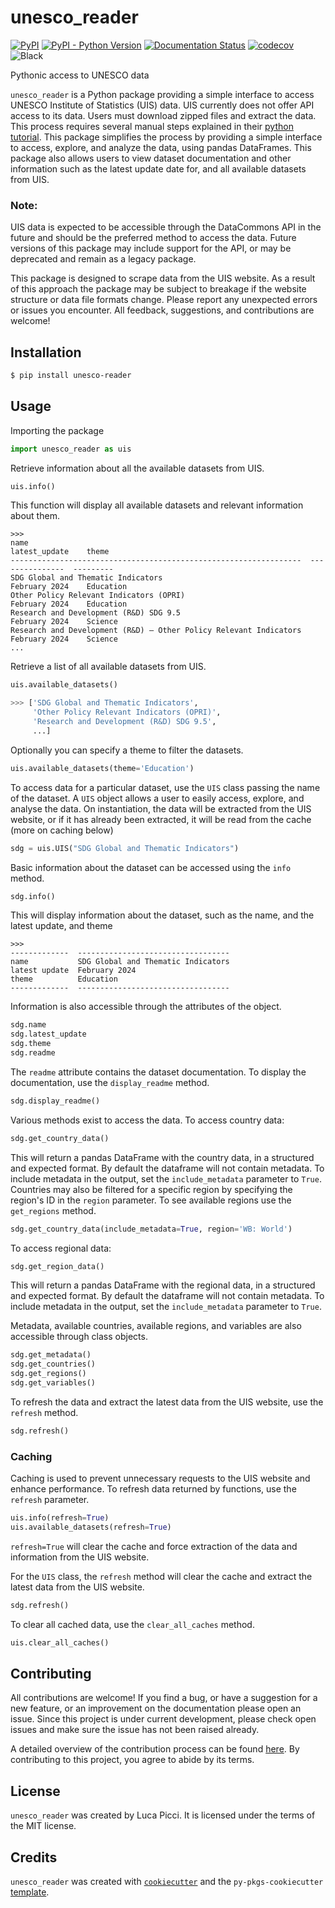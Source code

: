 # unesco_reader

[![PyPI](https://img.shields.io/pypi/v/unesco_reader.svg)](https://pypi.org/project/unesco_reader/)
[![PyPI - Python Version](https://img.shields.io/pypi/pyversions/unesco_reader.svg)](https://pypi.org/project/unesco_reader/)
[![Documentation Status](https://readthedocs.org/projects/unesco-reader/badge/?version=latest)](https://unesco-reader.readthedocs.io/en/latest/?badge=latest)
[![codecov](https://codecov.io/gh/lpicci96/unesco_reader/branch/main/graph/badge.svg)](https://codecov.io/gh/lpicci96/unesco_reader)
![Black](https://img.shields.io/badge/code%20style-black-000000.svg)


Pythonic access to UNESCO data

`unesco_reader` is a Python package providing a simple interface to access UNESCO Institute of Statistics (UIS)
data. UIS currently does not offer API access to its data. Users must download zipped files and extract the data.
This process requires several manual steps explained in their [python tutorial](https://apiportal.uis.unesco.org/bdds-tutorial). This package simplifies the process by providing a simple
interface to access, explore, and analyze the data, using pandas DataFrames. This package also
allows users to view dataset documentation and other information such as the latest update date for, and all
available datasets from UIS.

### Note</b>: 
UIS data is expected to be accessible through the DataCommons API in the future and should
be the preferred method to access the data. Future versions of this package may include support for the API,
or may be deprecated and remain as a legacy package.

This package is designed to scrape data from the UIS website. As a result of this approach
the package may be subject to breakage if the website structure or data file formats change. 
Please report any unexpected errors or issues you encounter. All feedback, suggestions, and contributions are welcome!

## Installation

```bash
$ pip install unesco-reader
```

## Usage

Importing the package
```python
import unesco_reader as uis
```

Retrieve information about all the available datasets from UIS.
```python
uis.info()
```
This function will display all available datasets and relevant information about them.
```
>>>
name                                                               latest_update    theme
-----------------------------------------------------------------  ---------------  ---------
SDG Global and Thematic Indicators                                 February 2024    Education
Other Policy Relevant Indicators (OPRI)                            February 2024    Education
Research and Development (R&D) SDG 9.5                             February 2024    Science
Research and Development (R&D) – Other Policy Relevant Indicators  February 2024    Science
...
```

Retrieve a list of all available datasets from UIS.
```python
uis.available_datasets()

>>> ['SDG Global and Thematic Indicators',
     'Other Policy Relevant Indicators (OPRI)',
     'Research and Development (R&D) SDG 9.5',
     ...]
```

Optionally you can specify a theme to filter the datasets.
```python
uis.available_datasets(theme='Education')
```


To access data for a particular dataset, use the `UIS` class passing the name of the dataset. 
A `UIS` object allows a user to easily access, explore, and analyse the data.
On instantiation, the data will be extracted from the UIS website, or if it has already been 
extracted, it will be read from the cache (more on caching below)

```python
sdg = uis.UIS("SDG Global and Thematic Indicators")
```

Basic information about the dataset can be accessed using the `info` method.
```python
sdg.info()
```
This will display information about the dataset, such as the name, and the latest update, and theme

```
>>>
-------------  ----------------------------------
name           SDG Global and Thematic Indicators
latest update  February 2024
theme          Education
-------------  ----------------------------------
```

Information is also accessible through the attributes of the object.
```python
sdg.name
sdg.latest_update
sdg.theme
sdg.readme
```

The `readme` attribute contains the dataset documentation. To display the documentation, use the `display_readme` method.
```python
sdg.display_readme()
```

Various methods exist to access the data.
To access country data:
```python
sdg.get_country_data()
```
This will return a pandas DataFrame with the country data, in a structured and expected format.
By default the dataframe will not contain metadata. To include metadata in the output, set the `include_metadata` parameter to `True`.
Countries may also be filtered for a specific region by specifying the region's ID in the `region` parameter.
To see available regions use the `get_regions` method.

```python
sdg.get_country_data(include_metadata=True, region='WB: World')
```

To access regional data:
```python
sdg.get_region_data()
```
This will return a pandas DataFrame with the regional data, in a structured and expected format.
By default the dataframe will not contain metadata. To include metadata in the output, set the `include_metadata` parameter to `True`.

Metadata, available countries, available regions, and variables are also accessible through class objects.
```python
sdg.get_metadata()
sdg.get_countries()
sdg.get_regions()
sdg.get_variables()
```

To refresh the data and extract the latest data from the UIS website, use the `refresh` method.
```python
sdg.refresh()
```

### Caching

Caching is used to prevent unnecessary requests to the UIS website and enhance performance.
To refresh data returned by functions, use the `refresh` parameter.
```python
uis.info(refresh=True)
uis.available_datasets(refresh=True)
```
`refresh=True` will clear the cache and force extraction of the data and information from the UIS website.

For the `UIS` class, the `refresh` method will clear the cache and extract the latest data from the UIS website.
```python
sdg.refresh()
```

To clear all cached data, use the `clear_all_caches` method.
```python
uis.clear_all_caches()
```


## Contributing

All contributions are welcome! If you find a bug, 
or have a suggestion for a new feature, or an 
improvement on the documentation please open an issue.
Since this project is under current development, 
please check open issues and make sure the issue has 
not been raised already.

A detailed overview of the contribution process can be found
[here](https://github.com/lpicci96/unesco_reader/blob/main/CONTRIBUTING.md).
By contributing to this project, you agree to abide by its terms.

## License

`unesco_reader` was created by Luca Picci. It is licensed under the terms of the MIT license.

## Credits

`unesco_reader` was created with [`cookiecutter`](https://cookiecutter.readthedocs.io/en/latest/) and the
`py-pkgs-cookiecutter` [template](https://github.com/py-pkgs/py-pkgs-cookiecutter).
